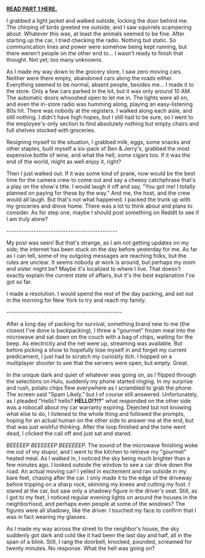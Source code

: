 [**READ PART 1 HERE.**](https://www.reddit.com/r/nosleep/comments/vdeg9f/is_anyone_else_out_there/)

I grabbed a light jacket and walked outside, locking the door behind me. The chirping of birds greeted me outside, and I saw squirrels scampering about. Whatever this was, at least the animals seemed to be fine. After starting up the car, I tried checking the radio. Nothing but static. So communication lines and power were somehow being kept running, but there weren't people on the other end to... I wasn't ready to finish that thought. Not yet; too many unknowns.

As I made my way down to the grocery store, I saw zero moving cars. Neither were there empty, abandoned cars along the roads either. Everything seemed to be normal, absent people, besides me... I made it to the store. Only a few cars parked in the lot, but it was only around 10 AM. The automatic doors whooshed open to let me in. The lights were all on, and even the in-store radio was humming along, playing an easy-listening 80s hit. There was nobody at the registers. I walked along each aisle, and still nothing. I didn't have high hopes, but I still had to be sure, so I went to the employee's-only section to find absolutely nothing but empty chairs and full shelves stocked with groceries.

Resigning myself to the situation, I grabbed milk, eggs, some snacks and other staples, built myself a six-pack of Ben & Jerry's, grabbed the most expensive bottle of wine, and what the hell, some cigars too.  If it was the end of the world, might as well enjoy it, right?

Then I just walked out. If it was some kind of prank, now would be the best time for the camera crew to come out and say a cheesy catchphrase that's a play on the show's title. I would laugh it off and say, "You got me! I totally planned on paying for these by the way." And me, the host, and the crew would all laugh. But that's not what happened. I packed the trunk up with my groceries and drove home. There was a lot to think about and plans to consider. As for step one, maybe I should post something on Reddit to see if I am truly alone?

\---------------------------------------------

My post was seen! But that's strange, as I am not getting updates on my side; the internet has been stuck on the day before yesterday for me. As far as I can tell, some of my outgoing messages are reaching folks, but the rules are unclear. It seems nobody at work is around, but perhaps my mom and sister might be? Maybe it's localized to where I live. That doesn't exactly explain the current state of affairs, but it's the best explanation I've got so far.

I made a resolution. I would spend the rest of the day packing, and set out in the morning for New York to try and reach my family.

\-----------------------------------------------

After a long day of packing for survival, something brand new to me (the closest I've done is backpacking), I threw a "gourmet" frozen meal into the microwave and sat down on the couch with a bag of chips, waiting for the beep. As electricity and the net were up, streaming was available. But before picking a show to hopefully lose myself in and forget my current predicament, I just had to scratch my curiosity itch. I hopped on a multiplayer shooter to see that the servers were open, but empty. Great.

In the unique dark and quiet of whatever was going on, as I flipped through the selections on Hulu, suddenly my phone started ringing. In my surprise and rush, potato chips flew everywhere as I scrambled to grab the phone. The screen said "Spam Likely," but I of course still answered. Unfortunately, as I pleaded "Hello? hello? **HELLO!?!?**" what responded on the other side was a robocall about my car warranty expiring. Dejected but not knowing what else to do, I listened to the whole thing and followed the prompts, hoping for an actual human on the other side to answer me at the end, but that was just wishful thinking. After the loop finished and the tone went dead, I clicked the call off and just sat and stared.

*BEEEEEP BEEEEEEP BEEEEEEP.* The sound of the microwave finishing woke me out of my stupor, and I went to the kitchen to retrieve my "gourmet" heated meal. As I walked in, I noticed the sky being much brighter than a few minutes ago. I looked outside the window to see a car drive down the road. An actual moving car! I yelled in excitement and ran outside in my bare feet, chasing after the car. I only made it to the edge of the driveway before tripping on a sharp rock, skinning my knees and cutting my foot. I stared at the car, but saw only a shadowy figure in the driver's seat. Still, as I got to my feet, I noticed regular evening lights on around the houses in the neighborhood, and perhaps even people at some of the windows? The figures were all shadowy, like the driver. I touched my face to confirm that I was in fact wearing my glasses.

As I made my way across the street to the neighbor's house, the sky suddenly got dark and cold like it had been the last day and half, all in the span of a blink. Still, I rang the doorbell, knocked, pounded, screamed for twenty minutes. No response. What the hell was going on?